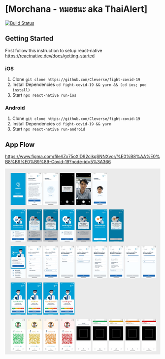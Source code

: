 # [Morchana - หมอชนะ aka ThaiAlert]
[![Build Status](https://build.appcenter.ms/v0.1/apps/f8d0296f-daf0-4e4f-a167-c3aaf2fbf195/branches/staging/badge)](https://appcenter.ms/orgs/ThaiAlert.id/apps/ThaiAlert-Staging/build/branches/staging)
## Getting Started

First follow this instruction to setup react-native https://reactnative.dev/docs/getting-started

### iOS

1. Clone ```git clone https://github.com/Cleverse/fight-covid-19```
2. Install Dependencies `cd fight-covid-19 && yarn && (cd ios; pod install)`
3. Start `npx react-native run-ios`

### Android

1. Clone ```git clone https://github.com/Cleverse/fight-covid-19```
2. Install Dependencies `cd fight-covid-19 && yarn`
3. Start `npx react-native run-android`

## App Flow

https://www.figma.com/file/lZx75oXlD92cikgSNNXvor/%E0%B8%AA%E0%B8%B9%E0%B9%89-Covid-19?node-id=5%3A366

![App Flow](screenshot.jpg "AppFlow")